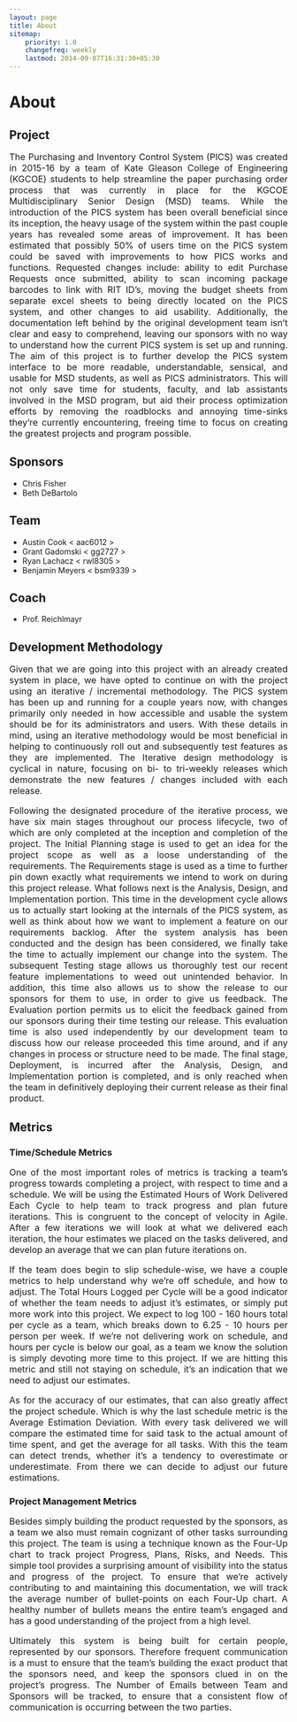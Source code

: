 ```yaml
---
layout: page
title: About
sitemap:
    priority: 1.0
    changefreq: weekly
    lastmod: 2014-09-07T16:31:30+05:30
---
```

# About

## Project

<div style="text-align: justify; text-justify: inter-word; font-size: 16px;">The Purchasing and Inventory Control System (PICS) was created in 2015-16 by a team of Kate Gleason College of Engineering (KGCOE) students to help streamline the paper purchasing order process that was currently in place for the KGCOE Multidisciplinary Senior Design (MSD) teams. While the introduction of the PICS system has been overall beneficial since its inception, the heavy usage of the system within the past couple years has revealed some areas of improvement. It has been estimated that possibly 50% of users time on the PICS system could be saved with improvements to how PICS works and functions. Requested changes include: ability to edit Purchase Requests once submitted, ability to scan incoming package barcodes to link with RIT ID’s, moving the budget sheets from separate excel sheets to being directly located on the PICS system, and other changes to aid usability. Additionally, the documentation left behind by the original development team isn’t clear and easy to comprehend, leaving our sponsors with no way to understand how the current PICS system is set up and running. The aim of this project is to further develop the PICS system interface to be more readable, understandable, sensical, and usable for MSD students, as well as PICS administrators. This will not only save time for students, faculty, and lab assistants involved in the MSD program, but aid their process optimization efforts by removing the roadblocks and annoying time-sinks they’re currently encountering, freeing time to focus on creating the greatest projects and program possible.</div>

## Sponsors

- Chris Fisher
- Beth DeBartolo

## Team

- Austin Cook < aac6012 >
- Grant Gadomski < gg2727 >
- Ryan Lachacz < rwl8305 >
- Benjamin Meyers < bsm9339 >

## Coach

- Prof. Reichlmayr

## Development Methodology

<div style="text-align: justify; text-justify: inter-word; font-size: 16px;">Given that we are going into this project with an already created system in place, we have opted to continue on with the project using an iterative / incremental methodology. The PICS system has been up and running for a couple years now, with changes primarily only needed in how accessible and usable the system should be for its administrators and users. With these details in mind, using an iterative methodology would be most beneficial in helping to continuously roll out and subsequently test features as they are implemented. The Iterative design methodology is cyclical in nature, focusing on bi- to tri-weekly releases which demonstrate the new features / changes included with each release.

Following the designated procedure of the iterative process, we have six main stages throughout our process lifecycle, two of which are only completed at the inception and completion of the project. The Initial Planning stage is used to get an idea for the project scope as well as a loose understanding of the requirements. The Requirements stage is used as a time to further pin down exactly what requirements we intend to work on during this project release. What follows next is the Analysis, Design, and Implementation portion. This time in the development cycle allows us to actually start looking at the internals of the PICS system, as well as think about how we want to implement a feature on our requirements backlog. After the system analysis has been conducted and the design has been considered, we finally take the time to actually implement our change into the system. The subsequent Testing stage allows us thoroughly test our recent feature implementations to weed out unintended behavior. In addition, this time also allows us to show the release to our sponsors for them to use, in order to give us feedback. The Evaluation portion permits us to elicit the feedback gained from our sponsors during their time testing our release. This evaluation time is also used independently by our development team to discuss how our release proceeded this time around, and if any changes in process or structure need to be made. The final stage, Deployment, is incurred after the Analysis, Design, and Implementation portion is completed, and is only reached when the team in definitively deploying their current release as their final product.</div>

## Metrics

### Time/Schedule Metrics

<div style="text-align: justify; text-justify: inter-word; font-size: 16px;">One of the most important roles of metrics is tracking a team’s progress towards completing a project, with respect to time and a schedule. We will be using the Estimated Hours of Work Delivered Each Cycle to help team to track progress and plan future iterations. This is congruent to the concept of velocity in Agile. After a few iterations we will look at what we delivered each iteration, the hour estimates we placed on the tasks delivered, and develop an average that we can plan future iterations on.

If the team does begin to slip schedule-wise, we have a couple metrics to help understand why we’re off schedule, and how to adjust. The Total Hours Logged per Cycle will be a good indicator of whether the team needs to adjust it’s estimates, or simply put more work into this project. We expect to log 100 - 160 hours total per cycle as a team, which breaks down to 6.25 - 10 hours per person per week. If we’re not delivering work on schedule, and hours per cycle is below our goal, as a team we know the solution is simply devoting more time to this project. If we are hitting this metric and still not staying on schedule, it’s an indication that we need to adjust our estimates.

As for the accuracy of our estimates, that can also greatly affect the project schedule. Which is why the last schedule metric is the Average Estimation Deviation. With every task delivered we will compare the estimated time for said task to the actual amount of time spent, and get the average for all tasks. With this the team can detect trends, whether it’s a tendency to overestimate or underestimate. From there we can decide to adjust our future estimations.</div>

### Project Management Metrics

<div style="text-align: justify; text-justify: inter-word; font-size: 16px;">Besides simply building the product requested by the sponsors, as a team we also must remain cognizant of other tasks surrounding this project. The team is using a technique known as the Four-Up chart to track project Progress, Plans, Risks, and Needs. This simple tool provides a surprising amount of visibility into the status and progress of the project. To ensure that we’re actively contributing to and maintaining this documentation, we will track the average number of bullet-points on each Four-Up chart. A healthy number of bullets means the entire team’s engaged and has a good understanding of the project from a high level.

Ultimately this system is being built for certain people, represented by our sponsors. Therefore frequent communication is a must to ensure that the team’s building the exact product that the sponsors need, and keep the sponsors clued in on the project’s progress. The Number of Emails between Team and Sponsors will be tracked, to ensure that a consistent flow of communication is occurring between the two parties.</div>